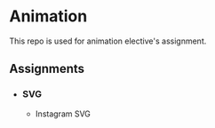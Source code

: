 # Animation
This repo is used for animation elective's assignment.

## Assignments
- ### SVG
    - Instagram SVG 
